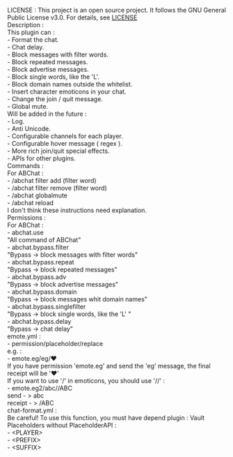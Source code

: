 LICENSE :
	This project is an open source project. It follows the GNU General Public License v3.0. For details, see [LICENSE](https://github.com/Douaol/ABChat/blob/main/LICENSE "LICENSE")<br>
Description :<br>
	This plugin can : <br>
	- Format the chat.<br>
	- Chat delay.<br>
	- Block messages with filter words.<br>
	- Block repeated messages.<br>
	- Block advertise messages.<br>
	- Block single words, like the 'L'.<br>
	- Block domain names outside the whitelist.<br>
	- Insert character emoticons in your chat.<br>
	- Change the join / quit message.<br>
	- Global mute.<br>
	Will be added in the future : <br>
	- Log.<br>
	- Anti Unicode.<br>
	- Configurable channels for each player.<br>
	- Configurable hover message ( regex ).<br>
	- More rich join/quit special effects.<br>
	- APIs for other plugins.<br>
Commands : <br>
	For ABChat :<br>
	- /abchat filter add (filter word) <br>
	- /abchat filter remove (filter word) <br>
	- /abchat globalmute<br>
	- /abchat reload<br>
	I don't think these instructions need explanation.<br>
Permissions : <br>
	For ABChat : <br>
	- abchat.use<br>
	"All command of ABChat"<br>
	- abchat.bypass.filter<br>
	"Bypass -> block messages with filter words"<br>
	- abchat.bypass.repeat<br>
	"Bypass -> block repeated messages"<br>
	- abchat.bypass.adv<br>
	"Bypass -> block advertise messages"<br>
	- abchat.bypass.domain<br>
	"Bypass -> block messages whit domain names"<br>
	- abchat.bypass.singlefilter<br>
	"Bypass -> block single words, like the 'L' "<br>
	- abchat.bypass.delay<br>
	"Bypass -> chat delay"<br>
emote.yml :<br>
	- permission/placeholder/replace<br>
	e.g. : <br>
	- emote.eg/eg/♥<br>
	If you have permission 'emote.eg' and send the 'eg' message, the final receipt will be '♥'<br>
	If you want to use '/' in emoticons, you should use '//' :<br>
	- emote.eg2/abc//ABC<br>
	send - > abc<br>
	receipt - > /ABC<br>
chat-format.yml :<br>
	Be careful! To use this function, you must have depend plugin : Vault<br>
	Placeholders without PlaceholderAPI :<br>
	- \<PLAYER\> <br>
	- \<PREFIX\> <br>
	- \<SUFFIX\> <br>
